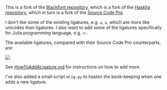 This is a fork of the [Blackfont repository](https://github.com/blackro-se/blackfont),
which is a fork of the [Hasklig repository](https://github.com/i-tu/Hasklig),  which
in turn is a fork of the [Source Code Pro](https://github.com/adobe-fonts/source-code-pro).

I don't like some of the existing ligatures, e.g. `≤`, `≥`, which are more like unicodes
than ligatures. I also want to add some of the ligatures specifically for Julia programming
language, e.g. `<:`.

The available ligatures, compared with their Source Code Pro counterparts, are:

![](JuliaLig_comparison.png)

See [HowToAddALigature.md](HowToAddALigature.md) for instructions on how to add more.

I've also added a small script `mlig.py` to hasten the book-keeping when one adds a new ligature.
